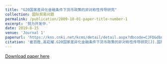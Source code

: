 ```yaml
---
title: "G20国家差异化金融条件下货币政策的非对称性传导研究"
collection: 国际贸易问题
permalink: /publication/2009-10-01-paper-title-number-1
excerpt: '努力开发中.'
date: 2019-8-15
venue: 'Journal 1'
paperurl: 'https://kns.cnki.net/kcms/detail/detail.aspx?dbcode=CJFD&dbname=CJFDLAST2019&filename=GJMW201908010&v=RwX4B7DscdrAEzViKyBa1bdagcoc8LJopXqCfN1VfBo7z60ag2K%25mmd2BiXUJcRhS0fHt'
citation: '崔百胜,高崧耀.G20国家差异化金融条件下货币政策的非对称性传导研究[J].国际贸易问题,2019(08):138-156.'
---
```


[Download paper here](http://academicpages.github.io/files/paper1.pdf)

